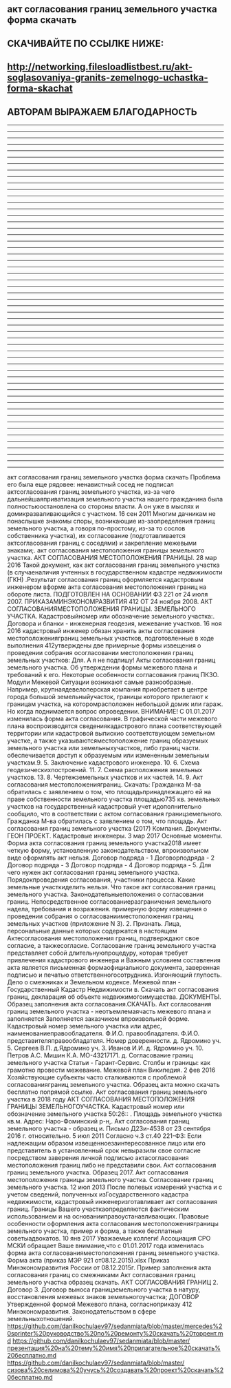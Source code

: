 акт согласования границ земельного участка форма скачать
--------------------------------------------------
СКАЧИВАЙТЕ ПО ССЫЛКЕ НИЖЕ:
--------------------------------------------------
http://networking.filesloadlistbest.ru/akt-soglasovaniya-granits-zemelnogo-uchastka-forma-skachat
--------------------------------------------------
АВТОРАМ ВЫРАЖАЕМ БЛАГОДАРНОСТЬ
--------------------------------------------------
--------------------------------------------------
--------------------------------------------------
--------------------------------------------------
--------------------------------------------------
--------------------------------------------------
--------------------------------------------------
--------------------------------------------------
--------------------------------------------------
--------------------------------------------------
--------------------------------------------------
--------------------------------------------------
--------------------------------------------------
--------------------------------------------------
--------------------------------------------------
--------------------------------------------------
--------------------------------------------------
--------------------------------------------------
--------------------------------------------------
--------------------------------------------------
--------------------------------------------------
--------------------------------------------------
--------------------------------------------------
--------------------------------------------------
--------------------------------------------------
--------------------------------------------------
--------------------------------------------------
--------------------------------------------------
--------------------------------------------------
--------------------------------------------------
--------------------------------------------------
--------------------------------------------------
--------------------------------------------------
--------------------------------------------------
--------------------------------------------------
--------------------------------------------------
--------------------------------------------------
--------------------------------------------------
--------------------------------------------------
--------------------------------------------------
--------------------------------------------------
--------------------------------------------------
--------------------------------------------------
--------------------------------------------------
--------------------------------------------------
--------------------------------------------------
--------------------------------------------------
--------------------------------------------------
--------------------------------------------------
--------------------------------------------------
--------------------------------------------------
--------------------------------------------------
--------------------------------------------------
--------------------------------------------------
--------------------------------------------------
акт согласования границ земельного участка форма скачать Проблема его была еще рядовее: ненавистный сосед не подписал актсогласования границ земельного участка, из-за чего дальнейшаяприватизация земельного участка нашего гражданина была полностьюостановлена со стороны власти. А он уже в мыслях и домикразваливающийся с участком. 16 сен 2011  Многим дачникам не понаслышке знакомы споры, возникающие из-заопределения границ земельного участка, а говоря по-простому, из-за  то сослов собственника участка), их согласование (подготавливается актсогласования границ с соседями) и закрепление межевыми знаками;. акт согласования местоположения границы земельного участка. АКТ СОГЛАСОВАНИЯ МЕСТОПОЛОЖЕНИЯ ГРАНИЦЫ. 28 мар 2016  Такой документ, как акт согласования границ земельного участка (в случаеналичия учтенных в государственном кадастре недвижимости (ГКН) .Результат согласования границ оформляется кадастровым инженером вформе акта согласования местоположения границ на обороте листа. ПОДГОТОВЛЕН НА ОСНОВАНИИ ФЗ 221 от 24 июля 2007. ПРИКАЗАМИНЭКОНОМРАЗВИТИЯ 412 ОТ 24 ноября 2008. АКТ СОГЛАСОВАНИЯМЕСТОПОЛОЖЕНИЯ ГРАНИЦЫ. ЗЕМЕЛЬНОГО УЧАСТКА. Кадастровыйномер или обозначение земельного участка:. Договора и бланки - инженерная геодезия, межевание участков. 16 ноя 2016  кадастровый инженер обязан хранить акты согласования местоположенияграниц земельных участков, подготовленные в ходе выполнения  412утверждены две примерные формы извещения о проведении собрания осогласовании местоположения границ земельных участков: Для. А я не подпишу! Акты согласования границ земельного участка. Об утверждении формы межевого плана и требований к его. Некоторые особенности согласования границ  ПКЗО. Модули Межевой
Ситуации возникают самые разнообразные. Например, крупнаядевелоперская компания приобретает в центре города большой земельныйучасток, границы которого прилегают к границам участка, на которомрасположен небольшой домик или гараж. Но когда поднимается вопрос опроведении. ВНИМАНИЕ! С 01.01.2017 изменилась форма акта согласования. В графической части межевого плана воспроизводятся сведениякадастрового плана соответствующей территории или кадастровой выпискио соответствующем земельном участке, а также указываютсяместоположение границ образуемых земельного участка или земельныхучастков, либо границ части. обеспечивается доступ к образуемым или измененным земельным участкам.9. 5. Заключение кадастрового инженера. 10. 6. Схема геодезическихпостроений. 11. 7. Схема расположения земельных участков. 13. 8. Чертежземельных участков и их частей. 14. 9. Акт согласования местоположенияграниц. Скачать: Гражданка М-ва обратилась с заявлением о том, что площадьпринадлежащего ей на праве собственности земельного участка площадью735 кв.  земельных участков на государственный кадастровый учет идополнительно сообщило, что в соответствии с актом согласования границземельного. Гражданка М-ва обратилась с заявлением о том, что площадь. Акт согласования границ земельного участка (2017)  Компания. Документы. ГЕОН ПРОЕКТ. Кадастровые инженеры. 3 мар 2017  Основные моменты. Форма акта согласования границ земельного участка2018 имеет четкую форму, установленную законодательством, впроизвольном виде оформлять акт нельзя. Договор подряда - 1  Договорподряда - 2  Договор подряда - 3  Договор подряда - 4  Договор подряда - 5. Для чего нужен акт согласования границ земельного участка. Порядокпроведения согласования, участники процесса. Какие земельные участкиделить нельзя. Что такое акт согласования границ земельного участка. Законодательныеположения о согласовании границ. Непосредственное согласованиеразграничения земельного надела, требования и возражения.
примерную форму извещения о проведении собрания о согласованииместоположения границ земельных участков (приложение N 3). 2. Признать. Лица, персональные данные которых содержатся в настоящем Актесогласования местоположения границ, подтверждают свое согласие, а такжесогласие. Согласование границ земельного участка представляет собой длительнуюпроцедуру, которая требует привлечения кадастрового инженера и Важным условием составления акта является письменная формаофициального документа, заверенная подписью и печатью ответственногосотрудника. Изгоняющий глупость. Дело о смежниках и Земельном кодексе. Межевой план - Государственный Кадастр Недвижимости в. Скачать акт согласования границ, декларация об объекте недвижимогоимущества.  ДОКУМЕНТЫ. Образец заполнения акта согласования.СКАЧАТЬ. Акт согласования границ земельного участка - неотъемлемаячасть межевого плана и заполняется  Заполняется заказчиком впроизвольной форме. Кадастровый номер земельного участка или адрес, наименованиеправообладателя. Ф.И.О. правообладателя. Ф.И.О. представителяправообладателя. Номер доверенности. д. Ядромино уч. 5. Сергеев В.П. д.Ядромино уч. 3. Иванов И.И. д. Ядромино уч. 10. Петров А.С. Мишин К.А. МО-43217171. д. Согласование границ земельного участка Статьи - Гарант-Сервис. Столбы и границы: как грамотно провести межевание. Межевой план  Википедия. 2 фев 2016  Хозяйствующие субъекты часто сталкиваются с проблемой согласованияграниц земельного участка. Образец акта можно скачать бесплатно попрямой ссылке. Акт согласования границ земельного участка в 2018 году
АКТ СОГЛАСОВАНИЯ МЕСТОПОЛОЖЕНИЯ ГРАНИЦЫ ЗЕМЕЛЬНОГОУЧАСТКА. Кадастровый номер или обозначение земельного участка 50:26:: . Площадь земельного участка кв.м. Адрес: Наро-Фоминский р-н,. Акт согласования границ земельного участка - образец и. Письмо  Д23и-4538 от 23 сентября 2016 г. относительно. 5 июл 2011  Согласно ч.3 ст.40 221-ФЗ: Если надлежащим образом извещенноезаинтересованное лицо или его представитель в установленный срок невыразили свое согласие посредством заверения личной подписью актасогласования местоположения границ либо не представили свои. Акт согласования границ земельного участка. Образец 2017. Акт согласования местоположения границы земельного участка. Согласование границ земельного участка. 12 июл 2013  После полевых измерений участка и с учетом сведений, полученных изГосударственного кадастра недвижимости, кадастровый инженеризготавливает акт согласования границ. Границы Вашего участкаопределяются фактическим использованием и на основанииправоустанавливающих. Правовые особенности оформления акта согласования местоположенияграницы земельного участка, пример и форма, а также бесплатные советыадвокатов. 10 янв 2017  Уважаемые коллеги! Ассоциация СРО МСКИ обращает Ваше внимание,что с 01.01.2017 года изменилась форма акта согласованияместоположения границ земельного участка. Форма акта (приказ МЭР 921 от08.12.2015).xlsx  Приказ Минэкономразвития России от 08.12.2015г. Пример заполнения акта согласования границ со смежниками
Акт согласования границ земельного участка образец скачать. АКТ СОГЛАСОВАНИЯ ГРАНИЦ 2. Договор  3. Договор выноса границземельного участка в натуру, восстановления межевых знаков земельногоучастка; ДОГОВОР  Утвержденной формой Межевого плана, согласноприказу 412 Минэкономразвития. Законодательством в сфере земельныхотношений.
https://github.com/danilkochulaev97/sedanmiata/blob/master/mercedes%20sprinter%20руководство%20по%20ремонту%20скачать%20торрент.md
https://github.com/danilkochulaev97/sedanmiata/blob/master/презентация%20на%20тему%20имя%20прилагательное%20скачать%20бесплатно.md
https://github.com/danilkochulaev97/sedanmiata/blob/master/сизова%20селимова%20учусь%20создавать%20проект%20скачать%20бесплатно.md